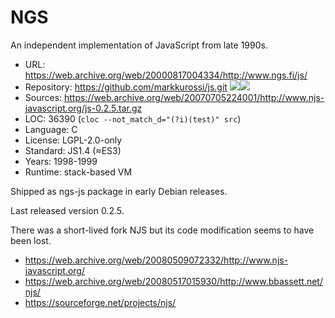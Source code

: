 # NGS

An independent implementation of JavaScript from late 1990s.

* URL:        https://web.archive.org/web/20000817004334/http://www.ngs.fi/js/
* Repository: https://github.com/markkurossi/js.git <img src="https://img.shields.io/github/stars/markkurossi/js?label=&style=flat-square" /><img src="https://img.shields.io/github/last-commit/markkurossi/js?label=&style=flat-square" />
* Sources:    https://web.archive.org/web/20070705224001/http://www.njs-javascript.org/js-0.2.5.tar.gz
* LOC:        36390 (`cloc --not_match_d="(?i)(test)" src`)
* Language:   C
* License:    LGPL-2.0-only
* Standard:   JS1.4 (≈ES3)
* Years:      1998-1999
* Runtime:    stack-based VM

Shipped as ngs-js package in early Debian releases.

Last released version 0.2.5.

There was a short-lived fork NJS but its code modification seems to have been lost.
  * https://web.archive.org/web/20080509072332/http://www.njs-javascript.org/
  * https://web.archive.org/web/20080517015930/http://www.bbassett.net/njs/
  * https://sourceforge.net/projects/njs/
